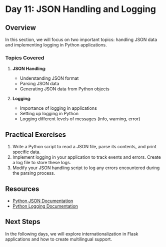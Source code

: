 # Day 11: JSON Handling and Logging

## Overview
In this section, we will focus on two important topics: handling JSON data and implementing logging in Python applications. 

### Topics Covered
1. **JSON Handling**: 
   - Understanding JSON format
   - Parsing JSON data
   - Generating JSON data from Python objects

2. **Logging**:
   - Importance of logging in applications
   - Setting up logging in Python
   - Logging different levels of messages (info, warning, error)

## Practical Exercises
1. Write a Python script to read a JSON file, parse its contents, and print specific data.
2. Implement logging in your application to track events and errors. Create a log file to store these logs.
3. Modify your JSON handling script to log any errors encountered during the parsing process.

## Resources
- [Python JSON Documentation](https://docs.python.org/3/library/json.html)
- [Python Logging Documentation](https://docs.python.org/3/library/logging.html)

## Next Steps
In the following days, we will explore internationalization in Flask applications and how to create multilingual support.